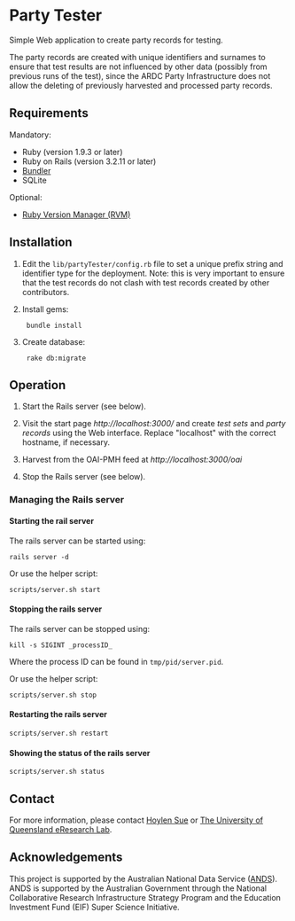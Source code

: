 Party Tester
============

Simple Web application to create party records for testing.

The party records are created with unique identifiers and surnames to
ensure that test results are not influenced by other data (possibly
from previous runs of the test), since the ARDC Party Infrastructure
does not allow the deleting of previously harvested and processed
party records.

Requirements
------------

Mandatory:

- Ruby (version 1.9.3 or later)
- Ruby on Rails (version 3.2.11 or later)
- [Bundler](http://gembundler.com)
- SQLite

Optional:

- [Ruby Version Manager (RVM)](https://rvm.io)

Installation
------------

1. Edit the `lib/partyTester/config.rb` file to set a unique prefix
   string and identifier type for the deployment. Note: this is very
   important to ensure that the test records do not clash with test
   records created by other contributors.

2. Install gems:

        bundle install

3. Create database:

        rake db:migrate

Operation
---------

1. Start the Rails server (see below).

2. Visit the start page _http://localhost:3000/_ and create _test sets_
   and _party records_ using the Web interface. Replace "localhost" with
   the correct hostname, if necessary.

3. Harvest from the OAI-PMH feed at _http://localhost:3000/oai_

4. Stop the Rails server (see below).

### Managing the Rails server

#### Starting the rail server

The rails server can be started using:

    rails server -d

Or use the helper script:

    scripts/server.sh start

#### Stopping the rails server

The rails server can be stopped using:

    kill -s SIGINT _processID_

Where the process ID can be found in `tmp/pid/server.pid`.

Or use the helper script:

    scripts/server.sh stop

#### Restarting the rails server

    scripts/server.sh restart

#### Showing the status of the rails server

    scripts/server.sh status

Contact
-------

For more information, please contact [Hoylen Sue](mailto:h.sue@uq.edu.au)
or [The University of Queensland eResearch Lab](http://itee.uq.edu.au/~eresearch/).

Acknowledgements
----------------

This project is supported by the Australian National Data Service
([ANDS](http://www.ands.org.au/)). ANDS is supported by the Australian
Government through the National Collaborative Research Infrastructure
Strategy Program and the Education Investment Fund (EIF) Super Science
Initiative.
